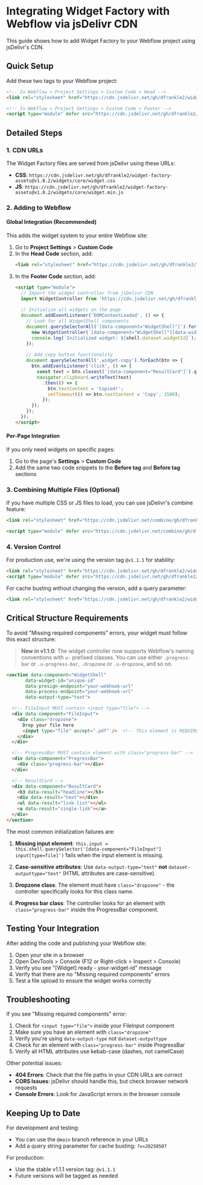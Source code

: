 # Integrating Widget Factory with Webflow via jsDelivr CDN

This guide shows how to add Widget Factory to your Webflow project using jsDelivr's CDN.

## Quick Setup

Add these two tags to your Webflow project:

```html
<!-- In Webflow > Project Settings > Custom Code > Head -->
<link rel="stylesheet" href="https://cdn.jsdelivr.net/gh/dfrankle2/widget-factory-assets@v1.1.0/widgets/core/widget.css">

<!-- In Webflow > Project Settings > Custom Code > Footer -->
<script type="module" defer src="https://cdn.jsdelivr.net/gh/dfrankle2/widget-factory-assets@v1.1.0/widgets/core/widget.min.js"></script>
```

## Detailed Steps

### 1. CDN URLs

The Widget Factory files are served from jsDelivr using these URLs:

- **CSS**: `https://cdn.jsdelivr.net/gh/dfrankle2/widget-factory-assets@v1.0.2/widgets/core/widget.css`
- **JS**: `https://cdn.jsdelivr.net/gh/dfrankle2/widget-factory-assets@v1.0.2/widgets/core/widget.min.js`

### 2. Adding to Webflow

#### Global Integration (Recommended)

This adds the widget system to your entire Webflow site:

1. Go to **Project Settings** > **Custom Code**
2. In the **Head Code** section, add:
   ```html
   <link rel="stylesheet" href="https://cdn.jsdelivr.net/gh/dfrankle2/widget-factory-assets@v1.0.2/widgets/core/widget.css">
   ```
3. In the **Footer Code** section, add:
   ```html
   <script type="module">
     // Import the widget controller from jsDelivr CDN
     import WidgetController from 'https://cdn.jsdelivr.net/gh/dfrankle2/widget-factory-assets@v1.0.2/widgets/core/widget.min.js';
     
     // Initialize all widgets on the page
     document.addEventListener('DOMContentLoaded', () => {
       // Look for all WidgetShell components
       document.querySelectorAll('[data-component="WidgetShell"]').forEach(shell => {
         new WidgetController(`[data-component="WidgetShell"][data-widget-id="${shell.dataset.widgetId}"]`);
         console.log(`Initialized widget: ${shell.dataset.widgetId}`);
       });
       
       // Add copy button functionality
       document.querySelectorAll('.widget-copy').forEach(btn => {
         btn.addEventListener('click', () => {
           const text = btn.closest('[data-component="ResultCard"]').querySelector('[data-result="text"]').textContent;
           navigator.clipboard.writeText(text)
             .then(() => {
               btn.textContent = 'Copied!';
               setTimeout(() => btn.textContent = 'Copy', 1500);
             });
         });
       });
     });
   </script>
   ```

#### Per-Page Integration

If you only need widgets on specific pages:

1. Go to the page's **Settings** > **Custom Code**
2. Add the same two code snippets to the **Before </head> tag** and **Before </body> tag** sections

### 3. Combining Multiple Files (Optional)

If you have multiple CSS or JS files to load, you can use jsDelivr's combine feature:

```html
<link rel="stylesheet" href="https://cdn.jsdelivr.net/combine/gh/dfrankle2/widget-factory-assets@v1.0.2/widgets/core/widget.css,gh/dfrankle2/widget-factory-assets@v1.0.2/widgets/theme/dark.css">

<script type="module" defer src="https://cdn.jsdelivr.net/combine/gh/dfrankle2/widget-factory-assets@v1.0.2/widgets/core/widget.min.js,gh/dfrankle2/widget-factory-assets@v1.0.2/widgets/utils/uploader.min.js"></script>
```

### 4. Version Control

For production use, we're using the version tag `@v1.1.1` for stability:

```html
<link rel="stylesheet" href="https://cdn.jsdelivr.net/gh/dfrankle2/widget-factory-assets@v1.1.1/widgets/core/widget.css">
<script type="module" defer src="https://cdn.jsdelivr.net/gh/dfrankle2/widget-factory-assets@v1.1.1/widgets/core/widget.min.js"></script>
```

For cache busting without changing the version, add a query parameter:
```html
<link rel="stylesheet" href="https://cdn.jsdelivr.net/gh/dfrankle2/widget-factory-assets@v1.1.1/widgets/core/widget.css?v=2025-05-07">
```

## Critical Structure Requirements

To avoid "Missing required components" errors, your widget must follow this exact structure:

> **New in v1.1.0**: The widget controller now supports Webflow's naming conventions with `u-` prefixed classes. You can use either `.progress-bar` or `.u-progress-bar`, `.dropzone` or `.u-dropzone`, and so on.

```html
<section data-component="WidgetShell"
       data-widget-id="unique-id"
       data-presign-endpoint="your-webhook-url"
       data-process-endpoint="your-webhook-url"
       data-output-type="text">

  <!-- FileInput MUST contain <input type="file"> -->
  <div data-component="FileInput">
    <div class="dropzone">
      Drop your file here
      <input type="file" accept=".pdf" />  <!-- This element is REQUIRED -->
    </div>
  </div>

  <!-- ProgressBar MUST contain element with class="progress-bar" -->
  <div data-component="ProgressBar">
    <div class="progress-bar"></div>
  </div>

  <!-- ResultCard -->
  <div data-component="ResultCard">
    <h3 data-result="headline"></h3>
    <div data-result="text"></div>
    <ul data-result="link-list"></ul>
    <a data-result="single-link"></a>
  </div>
</section>
```

The most common initialization failures are:

1. **Missing input element**: `this.input = this.shell.querySelector('[data-component="FileInput"] input[type=file]')` fails when the input element is missing.

2. **Case-sensitive attributes**: Use `data-output-type="text"` **not** `dataset-outputtype="text"` (HTML attributes are case-sensitive).

3. **Dropzone class**: The element must have `class="dropzone"` - the controller specifically looks for this class name.

4. **Progress bar class**: The controller looks for an element with `class="progress-bar"` inside the ProgressBar component.

## Testing Your Integration

After adding the code and publishing your Webflow site:

1. Open your site in a browser
2. Open DevTools > Console (F12 or Right-click > Inspect > Console)
3. Verify you see "[Widget] ready - your-widget-id" message
4. Verify that there are no "Missing required components" errors
5. Test a file upload to ensure the widget works correctly

## Troubleshooting

If you see "Missing required components" error:

1. Check for `<input type="file">` inside your FileInput component
2. Make sure you have an element with `class="dropzone"`
3. Verify you're using `data-output-type` not `dataset-outputtype`
4. Check for an element with `class="progress-bar"` inside ProgressBar
5. Verify all HTML attributes use kebab-case (dashes, not camelCase)

Other potential issues:
- **404 Errors**: Check that the file paths in your CDN URLs are correct
- **CORS Issues**: jsDelivr should handle this, but check browser network requests
- **Console Errors**: Look for JavaScript errors in the browser console

## Keeping Up to Date

For development and testing:
- You can use the `@main` branch reference in your URLs
- Add a query string parameter for cache busting: `?v=20250507`

For production:
- Use the stable v1.1.1 version tag: `@v1.1.1`
- Future versions will be tagged as needed